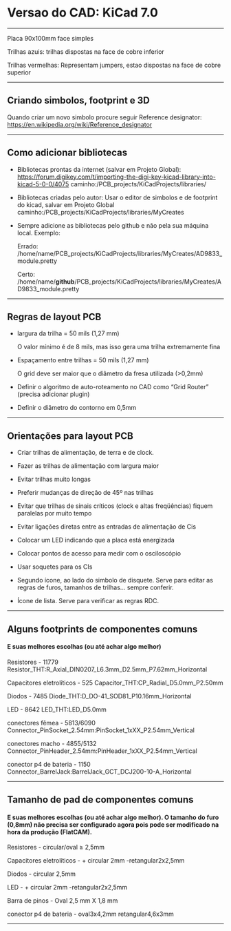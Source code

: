 # Versao do CAD: KiCad 7.0


------------------------------------------------------------------------------------------------------------------------------------------

Placa 90x100mm face simples

Trilhas azuis: trilhas dispostas na face de cobre inferior

Trilhas vermelhas: Representam jumpers, estao dispostas na face de cobre superior


------------------------------------------------------------------------------------------------------------------------------------------
## Criando simbolos, footprint e 3D

Quando criar um novo simbolo procure seguir Reference designator: https://en.wikipedia.org/wiki/Reference_designator

------------------------------------------------------------------------------------------------------------------------------------------


## Como adicionar bibliotecas

- Bibliotecas prontas da internet (salvar em Projeto Global): https://forum.digikey.com/t/importing-the-digi-key-kicad-library-into-kicad-5-0-0/4075
	caminho:/PCB_projects/KiCadProjects/libraries/

- Bibliotecas criadas pelo autor:  Usar o editor de simbolos e de footprint do kicad, salvar em Projeto Global
	caminho:/PCB_projects/KiCadProjects/libraries/MyCreates

- Sempre adicione as bibliotecas pelo github e não pela sua máquina local. Exemplo:
  
  Errado: /home/name/PCB_projects/KiCadProjects/libraries/MyCreates/AD9833_module.pretty
  
  Certo: /home/name/**github**/PCB_projects/KiCadProjects/libraries/MyCreates/AD9833_module.pretty
	
------------------------------------------------------------------------------------------------------------------------------------------

## Regras de layout PCB

- largura da trilha = 50 mils (1,27 mm)

 	O valor mínimo é de 8 mils, mas isso gera uma trilha extremamente fina
- Espaçamento entre trilhas = 50 mils (1,27 mm)

	O grid deve ser maior que o diâmetro da fresa utilizada (>0,2mm)
- Definir o algoritmo de auto-roteamento no CAD como “Grid Router” (precisa adicionar plugin)
- Definir o diâmetro do contorno em 0,5mm
 
 
------------------------------------------------------------------------------------------------------------------------------------------

## Orientações para layout PCB

- Criar trilhas de alimentação, de terra e de clock.
- Fazer as trilhas de alimentação com largura maior
- Evitar trilhas muito longas
- Preferir mudanças de direção de 45º nas trilhas
- Evitar que trilhas de sinais críticos (clock e altas freqüências) fiquem paralelas por muito tempo
- Evitar ligações diretas entre as entradas de alimentação de Cis
- Colocar um LED indicando que a placa está energizada
- Colocar pontos de acesso para medir com o osciloscópio
- Usar soquetes para os CIs

- Segundo ícone, ao lado do simbolo de disquete. Serve para editar as regras de furos, tamanhos de trilhas... sempre conferir. 

- Ícone de lista. Serve para verificar as regras RDC.


------------------------------------------------------------------------------------------------------------------------------------------
## Alguns footprints de componentes comuns 
#### E suas melhores  escolhas (ou até achar algo melhor)

Resistores -  11779 Resistor_THT:R_Axial_DIN0207_L6.3mm_D2.5mm_P7.62mm_Horizontal

Capacitores eletrolíticos - 525 Capacitor_THT:CP_Radial_D5.0mm_P2.50mm

Diodos -  7485 Diode_THT:D_DO-41_SOD81_P10.16mm_Horizontal

LED - 8642 LED_THT:LED_D5.0mm

conectores fêmea -  5813/6090 Connector_PinSocket_2.54mm:PinSocket_1xXX_P2.54mm_Vertical

conectores macho -  4855/5132 Connector_PinHeader_2.54mm:PinHeader_1xXX_P2.54mm_Vertical 

conector p4 de bateria - 1150 Connector_BarrelJack:BarrelJack_GCT_DCJ200-10-A_Horizontal

------------------------------------------------------------------------------------------------------------------------------------------
## Tamanho de pad de componentes comuns 
#### E suas melhores  escolhas (ou até achar algo melhor). O tamanho do furo (0,8mm) não precisa ser configurado agora pois pode ser modificado na hora da produção (FlatCAM).

Resistores -  circular/oval $\geqslant$  2,5mm 

Capacitores eletrolíticos -  	+ circular 2mm	-retangular2x2,5mm

Diodos -   circular 2,5mm 

LED - 	+ circular 2mm	-retangular2x2,5mm

Barra de pinos - Oval 2,5 mm X 1,8 mm

conector p4 de bateria - oval3x4,2mm retangular4,6x3mm

------------------------------------------------------------------------------------------------------------------------------------------





